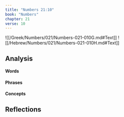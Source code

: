```yaml
---
title: "Numbers 21:10"
book: "Numbers"
chapter: 21
verse: 10
---
```

![[/Greek/Numbers/021/Numbers-021-010G.md#Text]]
![[/Hebrew/Numbers/021/Numbers-021-010H.md#Text]]

## Analysis

#### Words

#### Phrases

#### Concepts

## Reflections
